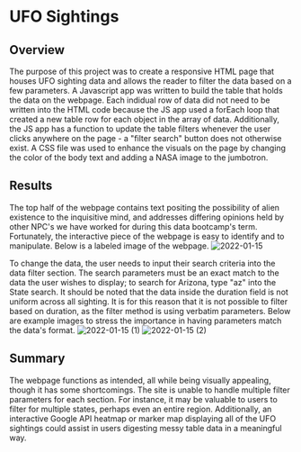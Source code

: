 # UFO Sightings
## Overview
The purpose of this project was to create a responsive HTML page that houses UFO sighting data and allows the reader to filter the data based on a few parameters. A Javascript app was written to build the table that holds the data on the webpage. Each indidual row of data did not need to be written into the HTML code because the JS app used a forEach loop that created a new table row for each object in the array of data. Additionally, the JS app has a function to update the table filters whenever the user clicks anywhere on the page - a "filter search" button does not otherwise exist. A CSS file was used to enhance the visuals on the page by changing the color of the body text and adding a NASA image to the jumbotron.

## Results
The top half of the webpage contains text positing the possibility of alien existence to the inquisitive mind, and addresses differing opinions held by other NPC's we have worked for during this data bootcamp's term. Fortunately, the interactive piece of the webpage is easy to identify and to manipulate. Below is a labeled image of the webpage.
![2022-01-15](https://user-images.githubusercontent.com/92493572/149641380-be959dd7-ca40-4ab6-8a1a-b658f48e0bbe.png)

To change the data, the user needs to input their search criteria into the data filter section. The search parameters must be an exact match to the data the user wishes to display; to search for Arizona, type "az" into the State search. It should be noted that the data inside the duration field is not uniform across all sighting. It is for this reason that it is not possible to filter based on duration, as the filter method is using verbatim parameters. Below are example images to stress the importance in having parameters match the data's format.
![2022-01-15 (1)](https://user-images.githubusercontent.com/92493572/149641829-3c6198a4-2ca4-4663-aca4-009e3c568d9e.png)
![2022-01-15 (2)](https://user-images.githubusercontent.com/92493572/149641722-618d9d33-928b-4e18-8689-0ed3396d3b56.png)

## Summary
The webpage functions as intended, all while being visually appealing, though it has some shortcomings. The site is unable to handle multiple filter parameters for each section. For instance, it may be valuable to users to filter for multiple states, perhaps even an entire region. Additionally, an interactive Google API heatmap or marker map displaying all of the UFO sightings could assist in users digesting messy table data in a meaningful way. 
